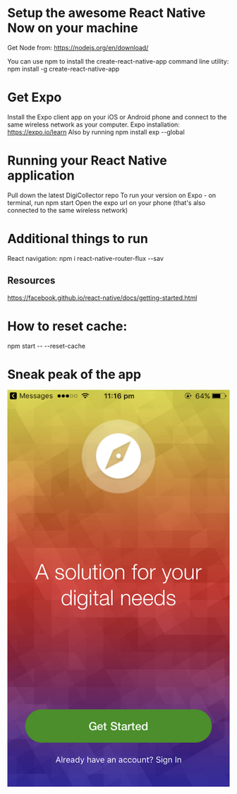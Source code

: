 # Setup the awesome React Native Now on your machine
Get Node from: https://nodejs.org/en/download/

You can use npm to install the create-react-native-app command line utility:
npm install -g create-react-native-app

# Get Expo
Install the Expo client app on your iOS or Android phone and connect to the same wireless network as your computer.
Expo installation: https://expo.io/learn 
Also by running npm install exp --global

# Running your React Native application
Pull down the latest DigiCollector repo
To run your version on Expo - on terminal, run npm start
Open the expo url on your phone (that's also connected to the same wireless network)

# Additional things to run
React navigation: npm i react-native-router-flux --sav

## Resources
https://facebook.github.io/react-native/docs/getting-started.html

# How to reset cache:
npm start -- --reset-cache

# Sneak peak of the app
![alt text](https://github.com/DigiCollect/DigiCollector/blob/master/Images/app-example.PNG "Screenshot example")
